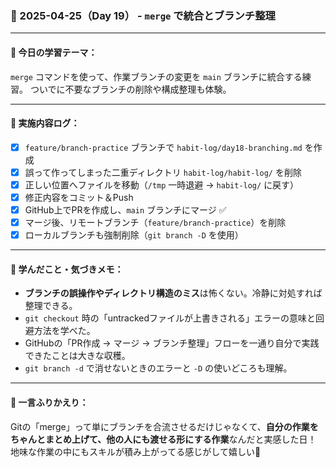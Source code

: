 ### 📅 2025-04-25（Day 19） - `merge` で統合とブランチ整理

---

#### 🎯 今日の学習テーマ：
`merge` コマンドを使って、作業ブランチの変更を `main` ブランチに統合する練習。
ついでに不要なブランチの削除や構成整理も体験。

---

#### 🔧 実施内容ログ：

- [x] `feature/branch-practice` ブランチで `habit-log/day18-branching.md` を作成
- [x] 誤って作ってしまった二重ディレクトリ `habit-log/habit-log/` を削除
- [x] 正しい位置へファイルを移動（`/tmp` 一時退避 → `habit-log/` に戻す）
- [x] 修正内容をコミット＆Push
- [x] GitHub上でPRを作成し、`main` ブランチにマージ ✅
- [x] マージ後、リモートブランチ（`feature/branch-practice`）を削除
- [x] ローカルブランチも強制削除（`git branch -D` を使用）

---

#### 🧠 学んだこと・気づきメモ：

- **ブランチの誤操作やディレクトリ構造のミス**は怖くない。冷静に対処すれば整理できる。
- `git checkout` 時の「untrackedファイルが上書きされる」エラーの意味と回避方法を学べた。
- GitHubの「PR作成 → マージ → ブランチ整理」フローを一通り自分で実践できたことは大きな収穫。
- `git branch -d` で消せないときのエラーと `-D` の使いどころも理解。

---

#### 🌿 一言ふりかえり：

Gitの「merge」って単にブランチを合流させるだけじゃなくて、**自分の作業をちゃんとまとめ上げて、他の人にも渡せる形にする作業**なんだと実感した日！  
地味な作業の中にもスキルが積み上がってる感じがして嬉しい🌱
